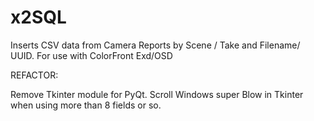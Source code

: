# x2SQL
Inserts CSV data from Camera Reports by Scene / Take and Filename/ UUID. For use with ColorFront Exd/OSD

REFACTOR: 

Remove Tkinter module for PyQt. Scroll Windows super Blow in Tkinter when using more than 8 fields or so. 
